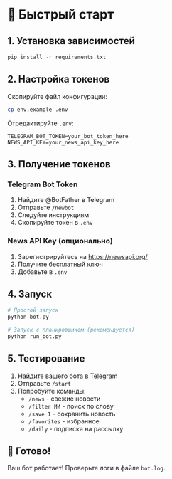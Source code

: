 # 🚀 Быстрый старт

## 1. Установка зависимостей

```bash
pip install -r requirements.txt
```

## 2. Настройка токенов

Скопируйте файл конфигурации:
```bash
cp env.example .env
```

Отредактируйте `.env`:
```env
TELEGRAM_BOT_TOKEN=your_bot_token_here
NEWS_API_KEY=your_news_api_key_here
```

## 3. Получение токенов

### Telegram Bot Token
1. Найдите @BotFather в Telegram
2. Отправьте `/newbot`
3. Следуйте инструкциям
4. Скопируйте токен в `.env`

### News API Key (опционально)
1. Зарегистрируйтесь на https://newsapi.org/
2. Получите бесплатный ключ
3. Добавьте в `.env`

## 4. Запуск

```bash
# Простой запуск
python bot.py

# Запуск с планировщиком (рекомендуется)
python run_bot.py
```

## 5. Тестирование

1. Найдите вашего бота в Telegram
2. Отправьте `/start`
3. Попробуйте команды:
   - `/news` - свежие новости
   - `/filter ИИ` - поиск по слову
   - `/save 1` - сохранить новость
   - `/favorites` - избранное
   - `/daily` - подписка на рассылку

## 🎉 Готово!

Ваш бот работает! Проверьте логи в файле `bot.log`.

